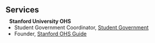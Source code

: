 <h1 id="services"></h1>

<h2 style="margin: 60px 0px 10px;">Services</h2>

<h4 style="margin:0 10px 0;">Stanford University OHS</h4>

<ul style="margin:0 0 5px;">
  <li>Student Government Coordinator, <a href="https://ohs.stanford.edu/"><autocolor> Student Government</autocolor></a>
  <li>Founder, <a href="https://www.ohsguide.com"><autocolor>Stanford OHS Guide</autocolor></a></li>
</ul>


</ul>
